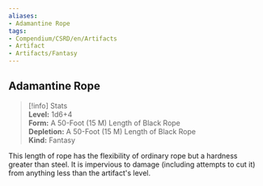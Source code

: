 ```yaml
---
aliases:
- Adamantine Rope
tags:
- Compendium/CSRD/en/Artifacts
- Artifact
- Artifacts/Fantasy
---
```


  
## Adamantine Rope  
>[!info] Stats  
> **Level:** 1d6+4  
> **Form:** A 50-Foot (15 M) Length of Black Rope  
> **Depletion:** A 50-Foot (15 M) Length of Black Rope  
> **Kind:** Fantasy
  
This length of rope has the flexibility of ordinary rope but a hardness greater than steel. It is impervious to damage (including attempts to cut it) from anything less than the artifact's level.